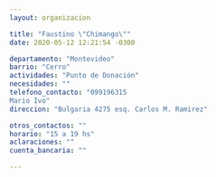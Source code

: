 ```yaml
---
layout: organizacion

title: "Faustino \"Chimango\""
date: 2020-05-12 12:21:54 -0300

departamento: "Montevideo"
barrio: "Cerro"
actividades: "Punto de Donación"
necesidades: ""
telefono_contacto: "099196315  
Mario Ivo"
direccion: "Bulgaria 4275 esq. Carlos M. Ramirez"

otros_contactos: ""
horario: "15 a 19 hs"
aclaraciones: ""
cuenta_bancaria: ""

---
```

